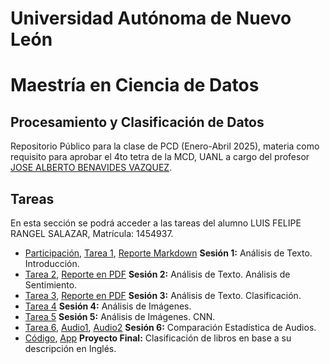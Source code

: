 # Universidad Autónoma de Nuevo León
# Maestría en Ciencia de Datos

## Procesamiento y Clasificación de Datos

Repositorio Público para la clase de PCD (Enero-Abril 2025), materia como requisito para aprobar el 4to tetra de la MCD, UANL a cargo del profesor [JOSE ALBERTO BENAVIDES VAZQUEZ](https://github.com/albertobenavides).

## Tareas
En esta sección se podrá acceder a las tareas del alumno LUIS FELIPE RANGEL SALAZAR, Matrícula: 1454937.

- [Participación](PCD_Tarea1_Participacion.ipynb), [Tarea 1](PCD_Tarea1.ipynb), [Reporte Markdown](PCD_Tarea1_Reporte.ipynb) **Sesión 1:** Análisis de Texto. Introducción.
- [Tarea 2](PCD_Tarea2.ipynb), [Reporte en PDF](Análisis_de_Sentimiento_de_Airbnb_Reviews.pdf) **Sesión 2:** Análisis de Texto. Análisis de Sentimiento.
- [Tarea 3](PCD_Tarea3.ipynb), [Reporte en PDF](Clasificación_de_artículos_de_E_commerce_basada_en_su_descripción.pdf) **Sesión 3:** Análisis de Texto. Clasificación.
- [Tarea 4](PCD_Tarea4.ipynb) **Sesión 4:** Análisis de Imágenes.
- [Tarea 5](PCD_Tarea5.ipynb) **Sesión 5:** Análisis de Imágenes. CNN.
- [Tarea 6](PCD_Tarea6.ipynb), [Audio1](ElafAlsaeedF-15Shared-20210212-1.wav), [Audio2](MahdiAlsaeed-07Shared-20210212-1.wav) **Sesión 6:** Comparación Estadística de Audios.
- [Código](PCD_ProyectoFinal.ipynb), [App](https://huggingface.co/spaces/luisfelipe100/PCD_ProyectoFinal) **Proyecto Final:** Clasificación de libros en base a su descripción en Inglés.
